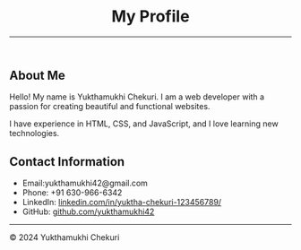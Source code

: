 <!DOCTYPE html>
<html lang="en">
<head>
    <meta charset="UTF-8">
    <meta name="viewport" content="width=device-width, initial-scale=1.0">
    <title>Profile</title>
</head>
<body>
    <header>
        <h1>My Profile</h1>
        <hr>
    </header>       
    <section>
        <h2>About Me</h2>
        <p>Hello! My name is Yukthamukhi  Chekuri. I am a web developer with a passion for creating beautiful and functional websites.</p>
        <p>I have experience in HTML, CSS, and JavaScript, and I love learning new technologies.</p>
    </section>
    <section>
        <h2>Contact Information</h2>
        <ul>
            <li>Email:yukthamukhi42@gmail.com</li>
            <li>Phone: +91 630-966-6342</li>    
            <li>LinkedIn: <a href="https://www.linkedin.com/in/yuktha-chekuri-123456789/" target="_blank">linkedin.com/in/yuktha-chekuri-123456789/</a></li>
            <li>GitHub: <a href=""https://www.github.com/yukthamukhi42"" target="_blank">github.com/yukthamukhi42</a></li>
        </ul>
    </section> 
    <footer>
        <hr>
        <p>&copy; 2024 Yukthamukhi Chekuri</p>
    </footer> 
    
</body>
</html>
